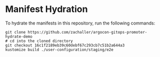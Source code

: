 # Manifest Hydration

To hydrate the manifests in this repository, run the following commands:

```shell
git clone https://github.com/zachaller/argocon-gitops-promoter-hydrate-demo
# cd into the cloned directory
git checkout 16c1f2189eb39c60debf67c293cb7c51b2a644a3
kustomize build ./user-configuration/staging/e2e
```
